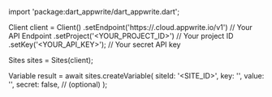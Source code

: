 import 'package:dart_appwrite/dart_appwrite.dart';

Client client = Client()
    .setEndpoint('https://<REGION>.cloud.appwrite.io/v1') // Your API Endpoint
    .setProject('<YOUR_PROJECT_ID>') // Your project ID
    .setKey('<YOUR_API_KEY>'); // Your secret API key

Sites sites = Sites(client);

Variable result = await sites.createVariable(
    siteId: '<SITE_ID>',
    key: '<KEY>',
    value: '<VALUE>',
    secret: false, // (optional)
);
